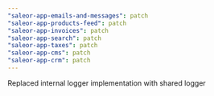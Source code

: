 ```yaml
---
"saleor-app-emails-and-messages": patch
"saleor-app-products-feed": patch
"saleor-app-invoices": patch
"saleor-app-search": patch
"saleor-app-taxes": patch
"saleor-app-cms": patch
"saleor-app-crm": patch
---
```


Replaced internal logger implementation with shared logger
